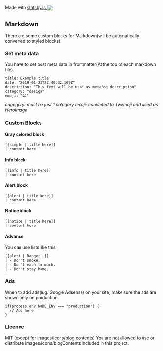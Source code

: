 <p>
  Made with
  <a href="https://github.com/gatsbyjs/gatsby">
    Gatsby.js <img alt="Gatsby" src="https://www.gatsbyjs.org/monogram.svg" width="20" style="vertical-align: middle;" />
  </a>
</p>

## Markdown

There are some custom blocks for Markdown(will be automatically converted to styled blocks).

### Set meta data

You have to set post meta data in frontmatter(At the top of each markdown file).

```
title: Example title
date: "2019-01-28T22:40:32.169Z"
description: "This text will be used as meta/og description"
category: "design"
emoji: "😁"
```

_cagegory: must be just 1 category_
_emoji: converted to Twemoji and used as HeroImage_

### Custom Blocks

#### Gray colored block

```
[[simple | title here]]
| content here
```

#### Info block

```
[[info | title here]]
| content here
```

#### Alert block

```
[[alert | title here]]
| content here
```

#### Notice block

```
[[notice | title here]]
| content here
```

#### Advance

You can use lists like this

```
[[alert | Danger! ]]
| - Don't smoke.
| - Don't each to much.
| - Don't stay home.
```

### Ads

When to add ads(e.g. Google Adsense) on your site,
make sure the ads are shown only on production.

```
if(process.env.NODE_ENV === "production") {
  // Ads here
}
```

### Licence
MIT (except for images/icons/blog contents)
You are not allowed to use or distribute images/icons/blogContents included in this project.